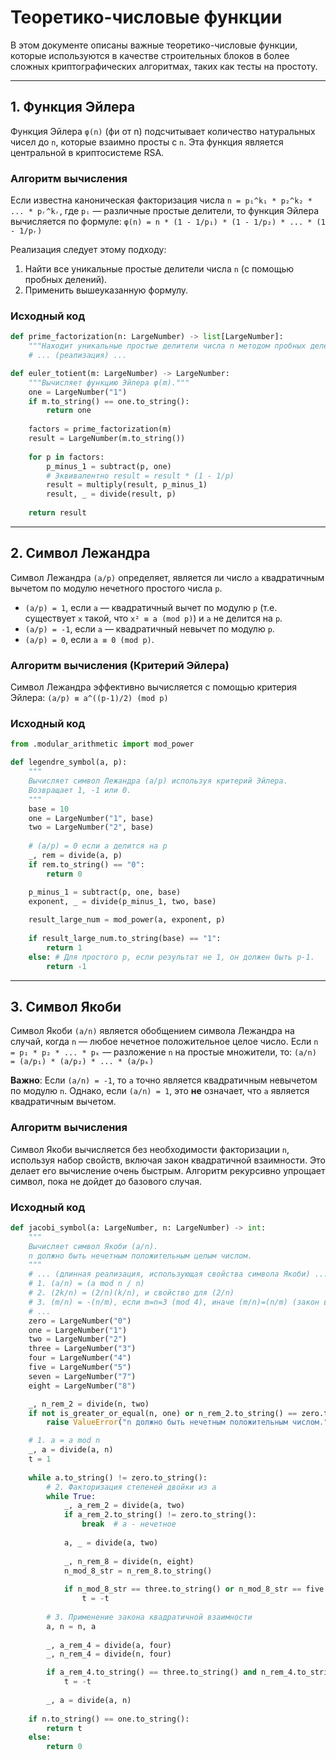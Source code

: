 # Теоретико-числовые функции

В этом документе описаны важные теоретико-числовые функции, которые используются в качестве строительных блоков в более сложных криптографических алгоритмах, таких как тесты на простоту.

---

## 1. Функция Эйлера

Функция Эйлера `φ(n)` (фи от n) подсчитывает количество натуральных чисел до `n`, которые взаимно просты с `n`. Эта функция является центральной в криптосистеме RSA.

### Алгоритм вычисления

Если известна каноническая факторизация числа `n = p₁^k₁ * p₂^k₂ * ... * pᵣ^kᵣ`, где `pᵢ` — различные простые делители, то функция Эйлера вычисляется по формуле:
`φ(n) = n * (1 - 1/p₁) * (1 - 1/p₂) * ... * (1 - 1/pᵣ)`

Реализация следует этому подходу:
1.  Найти все уникальные простые делители числа `n` (с помощью пробных делений).
2.  Применить вышеуказанную формулу.

### Исходный код

```python
def prime_factorization(n: LargeNumber) -> list[LargeNumber]:
    """Находит уникальные простые делители числа n методом пробных делений."""
    # ... (реализация) ...

def euler_totient(m: LargeNumber) -> LargeNumber:
    """Вычисляет функцию Эйлера φ(m)."""
    one = LargeNumber("1")
    if m.to_string() == one.to_string():
        return one
    
    factors = prime_factorization(m)
    result = LargeNumber(m.to_string())
    
    for p in factors:
        p_minus_1 = subtract(p, one)
        # Эквивалентно result = result * (1 - 1/p)
        result = multiply(result, p_minus_1)
        result, _ = divide(result, p)
        
    return result
```

---

## 2. Символ Лежандра

Символ Лежандра `(a/p)` определяет, является ли число `a` квадратичным вычетом по модулю нечетного простого числа `p`.

-   `(a/p) = 1`, если `a` — квадратичный вычет по модулю `p` (т.е. существует `x` такой, что `x² ≡ a (mod p)`) и `a` не делится на `p`.
-   `(a/p) = -1`, если `a` — квадратичный невычет по модулю `p`.
-   `(a/p) = 0`, если `a ≡ 0 (mod p)`.

### Алгоритм вычисления (Критерий Эйлера)

Символ Лежандра эффективно вычисляется с помощью критерия Эйлера:
`(a/p) ≡ a^((p-1)/2) (mod p)`

### Исходный код

```python
from .modular_arithmetic import mod_power

def legendre_symbol(a, p):
    """
    Вычисляет символ Лежандра (a/p) используя критерий Эйлера.
    Возвращает 1, -1 или 0.
    """
    base = 10
    one = LargeNumber("1", base)
    two = LargeNumber("2", base)
    
    # (a/p) = 0 если a делится на p
    _, rem = divide(a, p)
    if rem.to_string() == "0":
        return 0

    p_minus_1 = subtract(p, one, base)
    exponent, _ = divide(p_minus_1, two, base)
    
    result_large_num = mod_power(a, exponent, p)
    
    if result_large_num.to_string(base) == "1":
        return 1
    else: # Для простого p, если результат не 1, он должен быть p-1.
        return -1
```

---

## 3. Символ Якоби

Символ Якоби `(a/n)` является обобщением символа Лежандра на случай, когда `n` — любое нечетное положительное целое число. Если `n = p₁ * p₂ * ... * pₖ` — разложение `n` на простые множители, то:
`(a/n) = (a/p₁) * (a/p₂) * ... * (a/pₖ)`

**Важно**: Если `(a/n) = -1`, то `a` точно является квадратичным невычетом по модулю `n`. Однако, если `(a/n) = 1`, это **не** означает, что `a` является квадратичным вычетом.

### Алгоритм вычисления

Символ Якоби вычисляется без необходимости факторизации `n`, используя набор свойств, включая закон квадратичной взаимности. Это делает его вычисление очень быстрым. Алгоритм рекурсивно упрощает символ, пока не дойдет до базового случая.

### Исходный код

```python
def jacobi_symbol(a: LargeNumber, n: LargeNumber) -> int:
    """
    Вычисляет символ Якоби (a/n).
    n должно быть нечетным положительным целым числом.
    """
    # ... (длинная реализация, использующая свойства символа Якоби) ...
    # 1. (a/n) = (a mod n / n)
    # 2. (2k/n) = (2/n)(k/n), и свойство для (2/n)
    # 3. (m/n) = -(n/m), если m=n=3 (mod 4), иначе (m/n)=(n/m) (закон взаимности)
    # ...
    zero = LargeNumber("0")
    one = LargeNumber("1")
    two = LargeNumber("2")
    three = LargeNumber("3")
    four = LargeNumber("4")
    five = LargeNumber("5")
    seven = LargeNumber("7")
    eight = LargeNumber("8")

    _, n_rem_2 = divide(n, two)
    if not is_greater_or_equal(n, one) or n_rem_2.to_string() == zero.to_string():
        raise ValueError("n должно быть нечетным положительным числом.")

    # 1. a = a mod n
    _, a = divide(a, n)
    t = 1
    
    while a.to_string() != zero.to_string():
        # 2. Факторизация степеней двойки из a
        while True:
            _, a_rem_2 = divide(a, two)
            if a_rem_2.to_string() != zero.to_string():
                break  # a - нечетное
            
            a, _ = divide(a, two)
            
            _, n_rem_8 = divide(n, eight)
            n_mod_8_str = n_rem_8.to_string()
            
            if n_mod_8_str == three.to_string() or n_mod_8_str == five.to_string():
                t = -t
        
        # 3. Применение закона квадратичной взаимности
        a, n = n, a
        
        _, a_rem_4 = divide(a, four)
        _, n_rem_4 = divide(n, four)

        if a_rem_4.to_string() == three.to_string() and n_rem_4.to_string() == three.to_string():
            t = -t
        
        _, a = divide(a, n)
        
    if n.to_string() == one.to_string():
        return t
    else:
        return 0
``` 